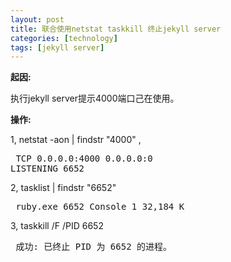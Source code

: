 ```yaml
---
layout: post
title: 联合使用netstat taskkill 终止jekyll server
categories: [technology]
tags: [jekyll server]
---
```


**起因:**

执行jekyll server提示4000端口己在使用。

**操作:**

 1, netstat -aon | findstr "4000" , 
     <pre>
     TCP    0.0.0.0:4000           0.0.0.0:0              LISTENING       6652
     </pre>
     
 2, tasklist | findstr "6652"
     <pre>
     ruby.exe                     6652 Console                    1     32,184 K
     </pre>
 
 3, taskkill /F /PID 6652
     <pre>
     成功: 已终止 PID 为 6652 的进程。
     </pre>
 
